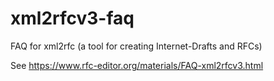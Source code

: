 # xml2rfcv3-faq
FAQ for xml2rfc (a tool for creating Internet-Drafts and RFCs)

See https://www.rfc-editor.org/materials/FAQ-xml2rfcv3.html
